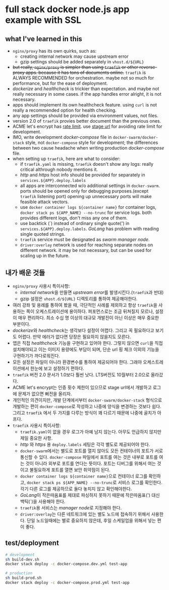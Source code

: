 # full stack docker node.js app example with SSL

## what I've learned in this
- `nginx/proxy` has its own quirks, such as:
  - creating internal network may cause upstream error
  - gzip settings should be added separately in `vhost.d/${URL}`
- ~~but really, `nginx/proxy` is simpler than using `traefik` or other reverse-proxy apps. because it has tons of documents online.~~ `traefik` is ALWAYS RECOMMENDED for orchestration. maybe not so much for performance, but for the ease of deployment.
- *dockerize* and *healthcheck* is trickier than expectation. and maybe not really necessary in some cases. if the app handles error alright, it is not necessary.
- apps should implement its own healthcheck feature. using `curl` is not really a recommended option for health checking.
- any app settings should be provided via environment values, not files.
- version 2.0 of `traefik` provies better document than the previous ones.
- ACME let's encrypt has [rate limit](https://letsencrypt.org/docs/rate-limits/). use [stage url](https://letsencrypt.org/docs/staging-environment/) for avoiding rate limit for development.
- IMO, write development *docker-compose* file in `docker-swarm/docker-stack` style, not `docker-compose` style for development; the differences between two cause headache when writing production *docker-compose* file.
- when setting up `traefik`, here are what to consider:
  - if `traefik.yaml` is missing, `traefik` doesn't show any logs: really critical althrough nobody mentions it.
  - *http* and *https* host info should be provided for separately in `services.${APP}.deploy.labels`
  - all apps are interconnected w/o additional settings in `docker-swarm`. ports should be opened only for debugging purposes.(except `traefik` listening port) opening up unnecessary ports will make feasible attack vectors.
  - use `docker container logs ${container name}` for container logs, `docker stack ps ${APP_NAME} --no-trunc` for service logs. both provides different logs, don't miss any one of them.
  - use backtick (&#96;) instead of ordinary single quote(') in `services.${APP}.deploy.labels`. *GoLang* has problem with reading single quoted strings.
  - `traefik` service must be designated as *swarm manager node*.
  - `driver:overlay` network is used for reaching separate nodes on different network. it may be not necessary, but can be used for scaling up in the future.

## 내가 배운 것들
- `nginx/proxy` 사용시 특이사항:
  - *internal network*을 만들면 *upstream error*를 발생시킨다.(`traefik`과 반대)
  - gzip 설정은 `vhost.d/${URL}` 디렉토리를 통하여 제공해야한다.
- 여러 강좌 및 용례를 통하여 봤을 때, 극단적인 사례를 제외하고 항상 `traefik`을 사용하는 쪽이 오케스트레이션에 용이하다. 퍼포먼스로는 조금 뒤쳐질지 모르나, 설정이 매우 편리하다. 최소 수십 명 이상의 대규모 개발진이 아닌 이상은 매우 중요한 부분이다.
- *dockerize*와 *healthcheck*는 생각보다 설정이 어렵다. 그리고 꼭 필요하다고 보기도 어렵다. 만약 에러가 없다면 당장은 필요하지 않을지도 모른다.
- 앱은 직접 *healthcheck* 기능을 구현하고 있어야 한다. 그렇지 않으면 `curl`을 직접 설치해야되고 이는 이미지 용량에도 부담이 되며, 단순 url 핑 체크 이외의 기능을 구현하기가 까다로워진다.
- 모든 설정은 파일이 아니라 환경변수를 통하여 제공되어야 한다. 그래야 오케스트레이션에서 한눈에 보고 설정하기 편하다.
- `traefik` 버전 2.0 문서가 1.0보다 훨씬 낫다. LTS버전도 10월부터 2.0으로 올라갔다.
- ACME let's encrypt는 인증 횟수 제한이 있으므로 stage url에서 개발하고 로그에 문제가 없으면 뻐전을 올리자.
- 개인적인 의견이지만, 개발 단계에서부터 `docker-swarm/docker-stack` 형식으로 개발하는 편이 `docker-compose`로 작성하고 나중에 양식을 변경하는 것보다 쉽다. 그리고 `traefik` 에서 두 가지를 다루는 방식이 꽤 다르기 때문에 나중에 골치가 아프다.
- `traefik` 사용시 특이사항:
  - `traefik.yaml`이 없을 경우 로그가 아예 남지 않는다. 아무도 언급하지 않지만 제일 중요한 사항.
  - *http* 와 *https* 용 `deploy.labels` 세팅은 각각 별도로 제공되어야 한다.
  - `docker-swarm`에서는 별도로 포트를 열지 않아도 모든 컨테이너의 포트가 서로 통신할 수 있다. `docker-compose` 파일에서 포트를 여는 것은 내부로 포트를 여는 것이 아니라 외부로 포트를 연다는 뜻이다. 포트는 디버그를 위해서 여는 것이고 불필요하게 포트를 열면 보안 취약점이 된다.
  - `docker container logs ${container name}`으로 컨테이너 로그를 확인하고, `docker stack ps ${APP_NAME} --no-trunc`로 서비스 로그를 확인한다. 각기 다른 로그를 제공하므로 둘다 놓치지 않고 확인해야한다.
  - *GoLang*이 작은따옴표를 제대로 파싱하지 못하기 때문에 작은따옴표(') 대신 백틱(&#96;)을 사용해야 한다.
  - `traefik`용 서비스는 *manager node*로 지정해야 한다.
  - `driver:overlay`는 다른 네트워크에 있는 별도 노드에 접속하기 위해서 사용한다. 단일 노드일때에는 별로 중요하지 않은데, 후일 스케일업을 위해서 넣는 편이 좋다.

## test/deployment
```sh
# development
sh build-dev.sh
docker stack deploy -c docker-compose.dev.yml test-app

# production
sh build-prod.sh
docker stack deploy -c docker-compose.prod.yml test-app
```